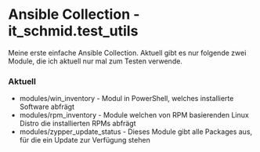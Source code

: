 # Ansible Collection - it_schmid.test_utils

Meine erste einfache Ansible Collection.
Aktuell gibt es nur folgende zwei Module, die ich aktuell nur mal zum Testen verwende.

### Aktuell

* modules/win_inventory - Modul in PowerShell, welches installierte Software abfrägt
* modules/rpm_inventory - Module welchen von RPM basierenden Linux Distro die installierten RPMs abfrägt
* modules/zypper_update_status - Dieses Module gibt alle Packages aus, für die ein Update zur Verfügung stehen
